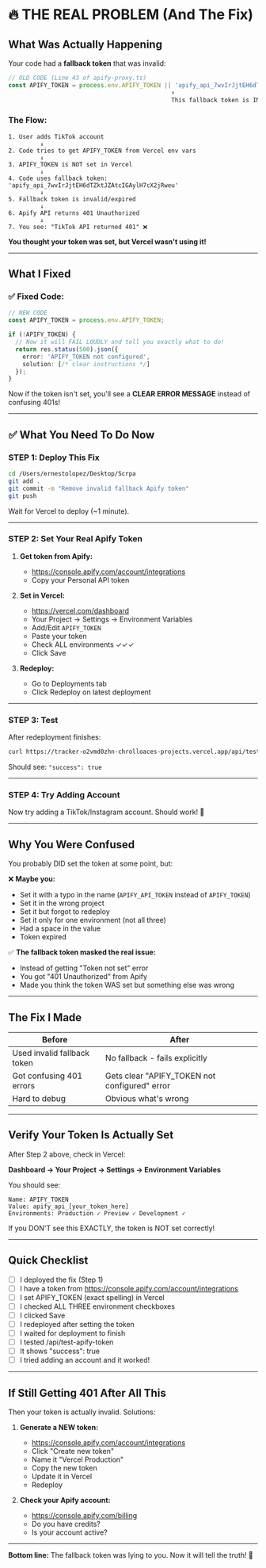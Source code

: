 # 🔥 THE REAL PROBLEM (And The Fix)

## What Was Actually Happening

Your code had a **fallback token** that was invalid:

```typescript
// OLD CODE (Line 43 of apify-proxy.ts)
const APIFY_TOKEN = process.env.APIFY_TOKEN || 'apify_api_7wvIrJjtEH6dTZktJZAtcIGAylH7cX2jRweu';
                                              ↑
                                              This fallback token is INVALID!
```

### The Flow:

```
1. User adds TikTok account
         ↓
2. Code tries to get APIFY_TOKEN from Vercel env vars
         ↓
3. APIFY_TOKEN is NOT set in Vercel
         ↓
4. Code uses fallback token: 'apify_api_7wvIrJjtEH6dTZktJZAtcIGAylH7cX2jRweu'
         ↓
5. Fallback token is invalid/expired
         ↓
6. Apify API returns 401 Unauthorized
         ↓
7. You see: "TikTok API returned 401" ❌
```

**You thought your token was set, but Vercel wasn't using it!**

---

## What I Fixed

### ✅ Fixed Code:

```typescript
// NEW CODE
const APIFY_TOKEN = process.env.APIFY_TOKEN;

if (!APIFY_TOKEN) {
  // Now it will FAIL LOUDLY and tell you exactly what to do!
  return res.status(500).json({
    error: 'APIFY_TOKEN not configured',
    solution: [/* clear instructions */]
  });
}
```

Now if the token isn't set, you'll see a **CLEAR ERROR MESSAGE** instead of confusing 401s!

---

## ✅ What You Need To Do Now

### STEP 1: Deploy This Fix
```bash
cd /Users/ernestolopez/Desktop/Scrpa
git add .
git commit -m "Remove invalid fallback Apify token"
git push
```

Wait for Vercel to deploy (~1 minute).

---

### STEP 2: Set Your Real Apify Token

1. **Get token from Apify:**
   - https://console.apify.com/account/integrations
   - Copy your Personal API token

2. **Set in Vercel:**
   - https://vercel.com/dashboard
   - Your Project → Settings → Environment Variables
   - Add/Edit `APIFY_TOKEN`
   - Paste your token
   - Check ALL environments ✓✓✓
   - Click Save

3. **Redeploy:**
   - Go to Deployments tab
   - Click Redeploy on latest deployment

---

### STEP 3: Test

After redeployment finishes:

```bash
curl https://tracker-o2vmd0zhn-chrolloaces-projects.vercel.app/api/test-apify-token
```

Should see: `"success": true`

---

### STEP 4: Try Adding Account

Now try adding a TikTok/Instagram account. Should work! 🎉

---

## Why You Were Confused

You probably DID set the token at some point, but:

❌ **Maybe you:**
- Set it with a typo in the name (`APIFY_API_TOKEN` instead of `APIFY_TOKEN`)
- Set it in the wrong project
- Set it but forgot to redeploy
- Set it only for one environment (not all three)
- Had a space in the value
- Token expired

✅ **The fallback token masked the real issue:**
- Instead of getting "Token not set" error
- You got "401 Unauthorized" from Apify
- Made you think the token WAS set but something else was wrong

---

## The Fix I Made

| Before | After |
|--------|-------|
| Used invalid fallback token | No fallback - fails explicitly |
| Got confusing 401 errors | Gets clear "APIFY_TOKEN not configured" error |
| Hard to debug | Obvious what's wrong |

---

## Verify Your Token Is Actually Set

After Step 2 above, check in Vercel:

**Dashboard → Your Project → Settings → Environment Variables**

You should see:

```
Name: APIFY_TOKEN
Value: apify_api_[your_token_here]
Environments: Production ✓ Preview ✓ Development ✓
```

If you DON'T see this EXACTLY, the token is NOT set correctly!

---

## Quick Checklist

- [ ] I deployed the fix (Step 1)
- [ ] I have a token from https://console.apify.com/account/integrations
- [ ] I set APIFY_TOKEN (exact spelling) in Vercel
- [ ] I checked ALL THREE environment checkboxes
- [ ] I clicked Save
- [ ] I redeployed after setting the token
- [ ] I waited for deployment to finish
- [ ] I tested /api/test-apify-token
- [ ] It shows "success": true
- [ ] I tried adding an account and it worked!

---

## If Still Getting 401 After All This

Then your token is actually invalid. Solutions:

1. **Generate a NEW token:**
   - https://console.apify.com/account/integrations
   - Click "Create new token"
   - Name it "Vercel Production"
   - Copy the new token
   - Update it in Vercel
   - Redeploy

2. **Check your Apify account:**
   - https://console.apify.com/billing
   - Do you have credits?
   - Is your account active?

---

**Bottom line:** The fallback token was lying to you. Now it will tell the truth! 🎯

